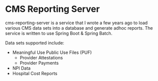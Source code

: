 # CMS Reporting Server

cms-reporting-server is a service that I wrote a few years ago to load various CMS data sets into a
database and generate adhoc reports. The service is written to use Spring Boot & Spring Batch.

Data sets supported include:

* Meaningful Use Public Use Files (PUF)
    * Provider Attestations
    * Provider Payments 
* NPI Data
* Hospital Cost Reports
